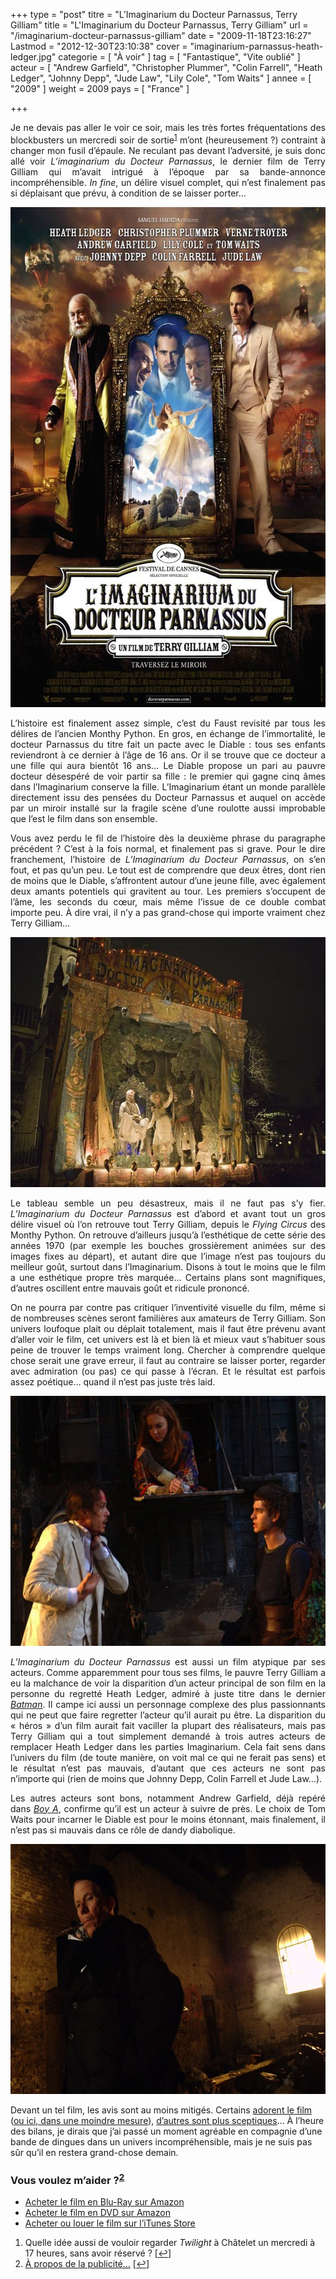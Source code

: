 +++
type = "post"
titre = "L&rsquo;Imaginarium du Docteur Parnassus, Terry Gilliam"
title = "L'Imaginarium du Docteur Parnassus, Terry Gilliam"
url = "/imaginarium-docteur-parnassus-gilliam"
date = "2009-11-18T23:16:27"
Lastmod = "2012-12-30T23:10:38"
cover = "imaginarium-parnassus-heath-ledger.jpg"
categorie = [ "À voir" ]
tag = [ "Fantastique", "Vite oublié" ]
acteur = [ "Andrew Garfield", "Christopher Plummer", "Colin Farrell", "Heath Ledger", "Johnny Depp", "Jude Law", "Lily Cole", "Tom Waits" ]
annee = [ "2009" ]
weight = 2009
pays = [ "France" ]

+++

<p style="text-align: justify; ">Je ne devais pas aller le voir ce soir, mais les très fortes fréquentations des blockbusters un mercredi soir de sortie<sup><a href="#footnote_0_2088" id="identifier_0_2088" class="footnote-link footnote-identifier-link" title="Quelle id&eacute;e aussi de vouloir regarder Twilight &agrave; Ch&acirc;telet un mercredi &agrave; 17 heures, sans avoir r&eacute;serv&eacute; ?">1</a></sup> m&rsquo;ont (heureusement ?) contraint à changer mon fusil d&rsquo;épaule. Ne reculant pas devant l&rsquo;adversité, je suis donc allé voir <em>L&rsquo;imaginarium du Docteur Parnassus</em>, le dernier film de Terry Gilliam qui m&rsquo;avait intrigué à l&rsquo;époque par sa bande-annonce incompréhensible. <em>In fine</em>, un délire visuel complet, qui n&rsquo;est finalement pas si déplaisant que prévu, à condition de se laisser porter&#8230;</p>
<div style="text-align:center;"><a href="http://www.allocine.fr/film/fichefilm_gen_cfilm=131723.html"><img class="aligncenter" src="imaginarium-docteur-parnassus-1.jpg" border="0" alt="imaginarium-docteur-parnassus-1.jpg" width="600" height="800" /></a></div>
<p style="text-align: justify; ">L&rsquo;histoire est finalement assez simple, c&rsquo;est du Faust revisité par tous les délires de l&rsquo;ancien Monthy Python. En gros, en échange de l&rsquo;immortalité, le docteur Parnassus du titre fait un pacte avec le Diable : tous ses enfants reviendront à ce dernier à l&rsquo;âge de 16 ans. Or il se trouve que ce docteur a une fille qui aura bientôt 16 ans&#8230; Le Diable propose un pari au pauvre docteur désespéré de voir partir sa fille : le premier qui gagne cinq âmes dans l&rsquo;Imaginarium conserve la fille. L&rsquo;Imaginarium étant un monde parallèle directement issu des pensées du Docteur Parnassus et auquel on accède par un miroir installé sur la fragile scène d&rsquo;une roulotte aussi improbable que l&rsquo;est le film dans son ensemble.</p>
<p style="text-align: justify; ">Vous avez perdu le fil de l&rsquo;histoire dès la deuxième phrase du paragraphe précédent ? C&rsquo;est à la fois normal, et finalement pas si grave. Pour le dire franchement, l&rsquo;histoire de <em>L&rsquo;Imaginarium du Docteur Parnassus</em>, on s&rsquo;en fout, et pas qu&rsquo;un peu. Le tout est de comprendre que deux êtres, dont rien de moins que le Diable, s&rsquo;affrontent autour d&rsquo;une jeune fille, avec également deux amants potentiels qui gravitent au tour. Les premiers s&rsquo;occupent de l&rsquo;âme, les seconds du cœur, mais même l&rsquo;issue de ce double combat importe peu. À dire vrai, il n&rsquo;y a pas grand-chose qui importe vraiment chez Terry Gilliam&#8230;</p>
<div style="text-align:center;"><img class="aligncenter" src="imaginarium-du-docteur-parnassus.jpg" border="0" alt="imaginarium-du-docteur-parnassus.jpg" width="600" height="400" /></div>
<p style="text-align: justify; ">Le tableau semble un peu désastreux, mais il ne faut pas s&rsquo;y fier. <em>L&rsquo;Imaginarium du Docteur Parnassus</em> est d&rsquo;abord et avant tout un gros délire visuel où l&rsquo;on retrouve tout Terry Gilliam, depuis le <em>Flying Circus</em> des Monthy Python. On retrouve d&rsquo;ailleurs jusqu&rsquo;à l&rsquo;esthétique de cette série des années 1970 (par exemple les bouches grossièrement animées sur des images fixes au départ), et autant dire que l&rsquo;image n&rsquo;est pas toujours du meilleur goût, surtout dans l&rsquo;Imaginarium. Disons à tout le moins que le film a une esthétique propre très marquée&#8230; Certains plans sont magnifiques, d&rsquo;autres oscillent entre mauvais goût et ridicule prononcé.</p>
<p style="text-align: justify; ">On ne pourra par contre pas critiquer l&rsquo;inventivité visuelle du film, même si de nombreuses scènes seront familières aux amateurs de Terry Gilliam. Son univers loufoque plait ou déplait totalement, mais il faut être prévenu avant d&rsquo;aller voir le film, cet univers est là et bien là et mieux vaut s&rsquo;habituer sous peine de trouver le temps vraiment long. Chercher à comprendre quelque chose serait une grave erreur, il faut au contraire se laisser porter, regarder avec admiration (ou pas) ce qui passe à l&rsquo;écran. Et le résultat est parfois assez poétique&#8230; quand il n&rsquo;est pas juste très laid.</p>
<div style="text-align:center;"><img class="aligncenter" src="imaginarium-docteur-parnassus-gilliam.jpg" border="0" alt="imaginarium-docteur-parnassus-gilliam.jpg" width="600" height="400" /></div>
<p style="text-align: justify; "><em>L&rsquo;Imaginarium du Docteur Parnassus</em> est aussi un film atypique par ses acteurs. Comme apparemment pour tous ses films, le pauvre Terry Gilliam a eu la malchance de voir la disparition d&rsquo;un acteur principal de son film en la personne du regretté Heath Ledger, admiré à juste titre dans le dernier <em><a href="http://nicolasfurno.com/wordpress/2008/08/04/the-dark-night/">Batman</a></em>. Il campe ici aussi un personnage complexe des plus passionnants qui ne peut que faire regretter l&rsquo;acteur qu&rsquo;il aurait pu être. La disparition du &laquo;&nbsp;héros&nbsp;&raquo; d&rsquo;un film aurait fait vaciller la plupart des réalisateurs, mais pas Terry Gilliam qui a tout simplement demandé à trois autres acteurs de remplacer Heath Ledger dans les parties Imaginarium. Cela fait sens dans l&rsquo;univers du film (de toute manière, on voit mal ce qui ne ferait pas sens) et le résultat n’est pas mauvais, d&rsquo;autant que ces acteurs ne sont pas n&rsquo;importe qui (rien de moins que Johnny Depp, Colin Farrell et Jude Law&#8230;).</p>
<p style="text-align: justify; ">Les autres acteurs sont bons, notamment Andrew Garfield, déjà repéré dans <em><a href="http://nicolasfurno.com/wordpress/?p=1372">Boy A</a></em>, confirme qu&rsquo;il est un acteur à suivre de près. Le choix de Tom Waits pour incarner le Diable est pour le moins étonnant, mais finalement, il n&rsquo;est pas si mauvais dans ce rôle de dandy diabolique.</p>
<div style="text-align:center;"><img class="aligncenter" src="imaginarium-tom-waits.jpg" border="0" alt="imaginarium-tom-waits.jpg" width="600" height="400" /></div>
<p>Devant un tel film, les avis sont au moins mitigés. Certains <a href="http://cinema-ici-ailleurs.over-blog.com/article-imaginarium-docteur-parnassus-39415187.html">adorent le film</a> (<a href="http://www.surlarouteducinema.com/archive/2009/11/12/l-imaginarium-du-docteur-parnassus-de-terry-gilliam.html">ou ici, dans une moindre mesure</a>), <a href="http://www.toujoursraison.com/2009/10/limaginarium-du-docteur-parnassus.html">d&rsquo;autres sont plus sceptiques</a>&#8230; À l&rsquo;heure des bilans, je dirais que j&rsquo;ai passé un moment agréable en compagnie d&rsquo;une bande de dingues dans un univers incompréhensible, mais je ne suis pas sûr qu&rsquo;il en restera grand-chose demain.</p>
<div class="amazon">
<h3>Vous voulez m&rsquo;aider ?<sup><a href="#footnote_1_2088" id="identifier_1_2088" class="footnote-link footnote-identifier-link" title="&Agrave; propos de la publicit&eacute;&hellip;">2</a></sup></h3>
<ul>
<li><a href="http://www.amazon.fr/gp/product/B003BGAT10/ref=as_li_ss_tl?ie=UTF8&#038;tag=leblogdenic07-21&#038;linkCode=as2&#038;camp=1642&#038;creative=19458&#038;creativeASIN=B003BGAT10">Acheter le film en Blu-Ray sur Amazon</a></li>
<li><a href="http://www.amazon.fr/gp/product/B003BGAT0Q/ref=as_li_ss_tl?ie=UTF8&#038;tag=leblogdenic07-21&#038;linkCode=as2&#038;camp=1642&#038;creative=19458&#038;creativeASIN=B003BGAT0Q">Acheter le film en DVD sur Amazon</a></li>
<li><a href="https://itunes.apple.com/fr/movie/limaginarium-du-docteur-parnassus/id485563344">Acheter ou louer le film sur l&rsquo;iTunes Store</a></li>
</ul>
</div>
<ol class="footnotes"><li id="footnote_0_2088" class="footnote">Quelle idée aussi de vouloir regarder <em>Twilight</em> à Châtelet un mercredi à 17 heures, sans avoir réservé ? [<a href="#identifier_0_2088" class="footnote-link footnote-back-link">&#8617;</a>]</li><li id="footnote_1_2088" class="footnote"><a href="http://voiretmanger.fr/soutien/">À propos de la publicité…</a> [<a href="#identifier_1_2088" class="footnote-link footnote-back-link">&#8617;</a>]</li></ol>
